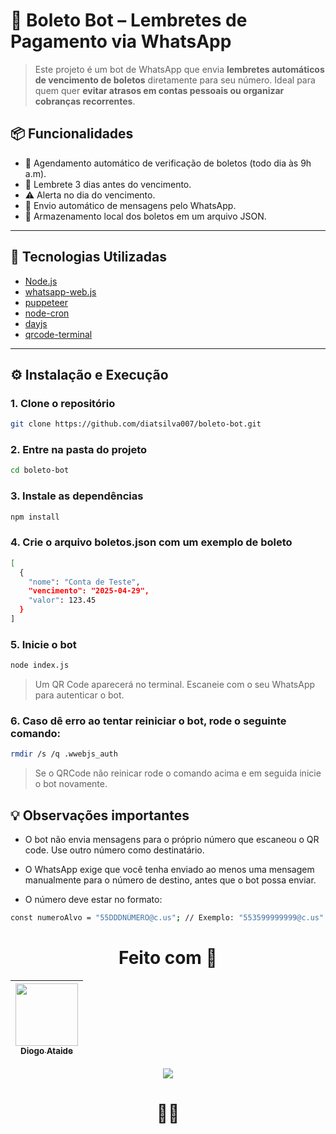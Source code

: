 # 🤖 Boleto Bot – Lembretes de Pagamento via WhatsApp

> Este projeto é um bot de WhatsApp que envia **lembretes automáticos de vencimento de boletos** diretamente para seu número. Ideal para quem quer **evitar atrasos em contas pessoais ou organizar cobranças recorrentes**.

## 📦 Funcionalidades

- 🔁 Agendamento automático de verificação de boletos (todo dia às 9h a.m).
- 🔔 Lembrete 3 dias antes do vencimento.
- ⚠️ Alerta no dia do vencimento.
- 💬 Envio automático de mensagens pelo WhatsApp.
- 📄 Armazenamento local dos boletos em um arquivo JSON.

---

## 🚀 Tecnologias Utilizadas

- [Node.js](https://nodejs.org/)
- [whatsapp-web.js](https://github.com/pedroslopez/whatsapp-web.js)
- [puppeteer](https://pptr.dev/)
- [node-cron](https://github.com/kelektiv/node-cron)
- [dayjs](https://day.js.org/)
- [qrcode-terminal](https://github.com/gtanner/qrcode-terminal)

---

## ⚙️ Instalação e Execução

### 1. Clone o repositório

```bash
git clone https://github.com/diatsilva007/boleto-bot.git
```

### 2. Entre na pasta do projeto

```bash
cd boleto-bot
```

### 3. Instale as dependências

```bash
npm install
```

### 4. Crie o arquivo boletos.json com um exemplo de boleto

```bash
[
  {
    "nome": "Conta de Teste",
    "vencimento": "2025-04-29",
    "valor": 123.45
  }
]

```

### 5. Inicie o bot

```bash
node index.js
```
> Um QR Code aparecerá no terminal. Escaneie com o seu WhatsApp para autenticar o bot.

### 6. Caso dê erro ao tentar reiniciar o bot, rode o seguinte comando:

```bash
rmdir /s /q .wwebjs_auth
```
> Se o QRCode não reinicar rode o comando acima e em seguida inicie o bot novamente.

## 💡 Observações importantes

- O bot não envia mensagens para o próprio número que escaneou o QR code. Use outro número como destinatário.

- O WhatsApp exige que você tenha enviado ao menos uma mensagem manualmente para o número de destino, antes que o bot possa enviar.

- O número deve estar no formato:

```bash
const numeroAlvo = "55DDDNÚMERO@c.us"; // Exemplo: "553599999999@c.us"
```

<div align="center">
  
# Feito com 💙
| [<img src="https://avatars.githubusercontent.com/u/143373573?v=4" width="100" height="100"><br><sub>Diogo Ataide</sub>](https://github.com/diatsilva007)
| :---: |

 <p><img src="http://img.shields.io/static/v1?label=STATUS&message=CONCLUIDO&color=GREEN&style=for-the-badge"/></p>
 
 # 🙅‍♂️
 
 </div>

